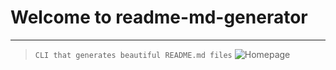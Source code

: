    # Welcome to readme-md-generator
---
> ` CLI that generates beautiful README.md files `
![Homepage](https://e7.pngegg.com/pngimages/322/368/png-clipart-white-house-illustration-home-page-computer-icons-website-world-wide-web-blue-home-page-icon-miscellaneous-trademark.png)
